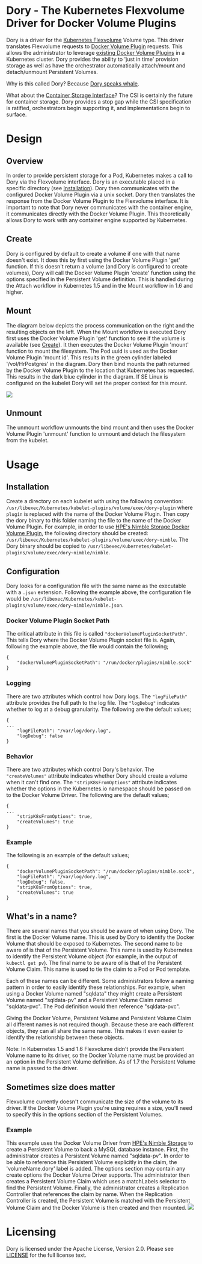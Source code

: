 # Dory - The Kubernetes Flexvolume Driver for Docker Volume Plugins

Dory is a driver for the [Kubernetes Flexvolume](https://github.com/Kubernetes/community/blob/master/contributors/devel/flexvolume.md) Volume type.  This driver translates Flexvolume requests to [Docker Volume Plugin](https://docs.docker.com/engine/extend/plugins_volume/) requests.  This allows the administrator to leverage [existing Docker Volume Plugins](https://docs.docker.com/engine/extend/legacy_plugins/) in a Kubernetes cluster.  Dory provides the ability to 'just in time' provision storage as well as have the orchestrator automatically attach/mount and detach/unmount Persistent Volumes.

Why is this called Dory?  Because [Dory speaks whale](https://www.google.com/search?q=Dory+speaks+whale&oq=Dory+speaks+whale).

What about the [Container Storage Interface](https://github.com/container-storage-interface/)?  The CSI is certainly the future for container storage.  Dory provides a stop gap while the CSI specification is ratified, orchestrators begin supporting it, and implementations begin to surface.

# Design
## Overview
In order to provide persistent storage for a Pod, Kubernetes makes a call to Dory via the Flexvolume interface.  Dory is an executable placed in a specific directory (see [Installation](#Installation)).  Dory then communicates with the configured Docker Volume Plugin via a unix socket.  Dory then translates the response from the Docker Volume Plugin to the Flexvolume interface.  It is important to note that Dory never communicates with the container engine, it communicates directly with the Docker Volume Plugin.  This theoretically allows Dory to work with any container engine supported by Kubernetes.

## <a name="Create"></a> Create
Dory is configured by default to create a volume if one with that name doesn't exist.  It does this by first using the Docker Volume Plugin 'get' function.  If this doesn't return a volume (and Dory is configured to create volumes), Dory will call the Docker Volume Plugin 'create' function using the options specified in the Persistent Volume definition.  This is handled during the Attach workflow in Kubernetes 1.5 and in the Mount workflow in 1.6 and higher.

## Mount
The diagram below depicts the process communication on the right and the resulting objects on the left.  When the Mount workflow is executed Dory first uses the Docker Volume Plugin 'get' function to see if the volume is available (see [Create](#Create)).  It then executes the Docker Volume Plugin 'mount' function to mount the filesystem.  The Pod uuid is used as the Docker Volume Plugin 'mount id'.  This results in the green cylinder labeled '/vol/HrPostgres' in the diagram.  Dory then bind mounts the path returned by the Docker Volume Plugin to the location that Kubernetes has requested.  This results in the dark blue cylinder in the diagram.  If SE Linux is configured on the kubelet Dory will set the proper context for this mount.

<img src="mount.png">

## Unmount
The unmount workflow unmounts the bind mount and then uses the Docker Volume Plugin 'unmount' function to unmount and detach the filesystem from the kubelet.


# <a name="Usage"></a>Usage

## <a name="Installation"></a> Installation
Create a directory on each kubelet with using the following convention: `/usr/libexec/Kubernetes/kubelet-plugins/volume/exec/dory~plugin` where `plugin` is replaced with the name of the Docker Volume Plugin.  Then copy the dory binary to this folder naming the file to the name of the Docker Volume Plugin.  For example, in order to use [HPE's Nimble Storage Docker Volume Plugin](https://connect.nimblestorage.com/community/app-integration/docker), the following directory should be created: `/usr/libexec/Kubernetes/kubelet-plugins/volume/exec/dory~nimble`.  The Dory binary should be copied to `/usr/libexec/Kubernetes/kubelet-plugins/volume/exec/dory~nimble/nimble`.

## Configuration
Dory looks for a configuration file with the same name as the executable with a `.json` extension.  Following the example above, the configuration file would be `/usr/libexec/Kubernetes/kubelet-plugins/volume/exec/dory~nimble/nimble.json`.

### Docker Volume Plugin Socket Path
The critical attribute in this file is called `"dockerVolumePluginSocketPath"`.  This tells Dory where the Docker Volume Plugin socket file is.  Again, following the example above, the file would contain the following;
```
{
    "dockerVolumePluginSocketPath": "/run/docker/plugins/nimble.sock"
}
```

### Logging
There are two attributes which control how Dory logs.  The `"logFilePath"` attribute provides the full path to the log file.  The `"logDebug"` indicates whether to log at a debug granularity.  The following are the default values;
```
{
...
    "logFilePath": "/var/log/dory.log",
    "logDebug": false
}
```

### Behavior
There are two attributes which control Dory's behavior.  The `"createVolumes"` attribute indicates whether Dory should create a volume when it can't find one.  The `"stripK8sFromOptions"` attribute indicates whether the options in the Kubernetes.io namespace should be passed on to the Docker Volume Driver.  The following are the default values;
```
{
...
    "stripK8sFromOptions": true,
    "createVolumes": true
}
```

### Example
The following is an example of the default values;
```
{
    "dockerVolumePluginSocketPath": "/run/docker/plugins/nimble.sock",
    "logFilePath": "/var/log/dory.log",
    "logDebug": false,
    "stripK8sFromOptions": true,
    "createVolumes": true
}
```

## What's in a name?
There are several names that you should be aware of when using Dory.  The first is the Docker Volume name.  This is used by Dory to identify the Docker Volume that should be exposed to Kubernetes.  The second name to be aware of is that of the Persistent Volume.  This name is used by Kubernetes to identify the Persistent Volume object (for example, in the output of `kubectl get pv`).  The final name to be aware of is that of the Persistent Volume Claim.  This name is used to tie the claim to a Pod or Pod template.

Each of these names can be different.  Some administrators follow a naming pattern in order to easily identify these relationships.  For example, when using a Docker Volume named "sqldata" they might create a Persistent Volume named "sqldata-pv" and a Persistent Volume Claim named "sqldata-pvc".  The Pod definition would then reference "sqldata-pvc".

Giving the Docker Volume, Persistent Volume and Persistent Volume Claim all different names is not required though.  Because these are each different objects, they can all share the same name.  This makes it even easier to identify the relationship between these objects.

Note: In Kubernetes 1.5 and 1.6 Flexvolume didn't provide the Persistent Volume name to its driver, so the Docker Volume name must be provided an an option in the Persistent Volume definition.  As of 1.7 the Persistent Volume name is passed to the driver.

## Sometimes size does matter
Flexvolume currently doesn't communicate the size of the volume to its driver.  If the Docker Volume Plugin you're using requires a size, you'll need to specify this in the options section of the Persistent Volumes.

### Example
This example uses the Docker Volume Driver from [HPE's Nimble Storage](https://connect.nimblestorage.com/community/app-integration/docker) to create a Persistent Volume to back a MySQL database instance. First, the administrator creates a Persistent Volume named "sqldata-pv".  In order to be able to reference this Persistent Volume explicitly in the claim, the 'volumeName.dory' label is added.  The options section may contain any create options the Docker Volume Driver supports.  The administrator then creates a Persistent Volume Claim which uses a matchLabels selector to find the Persistent Volume.  Finally, the administrator creates a Replication Controller that references the claim by name.  When the Replication Controller is created, the Persistent Volume is matched with the Persistent Volume Claim and the Docker Volume is then created and then mounted.
<img src="example.png">

# Licensing
Dory is licensed under the Apache License, Version 2.0. Please see [LICENSE](LICENSE) for the full license text.